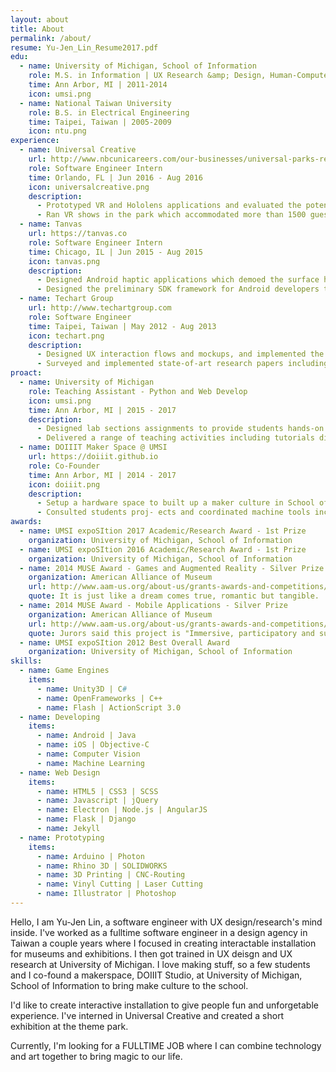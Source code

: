 ```yaml
---
layout: about
title: About
permalink: /about/
resume: Yu-Jen_Lin_Resume2017.pdf
edu:
  - name: University of Michigan, School of Information
    role: M.S. in Information | UX Research &amp; Design, Human-Computer Interaction
    time: Ann Arbor, MI | 2011-2014
    icon: umsi.png
  - name: National Taiwan University
    role: B.S. in Electrical Engineering
    time: Taipei, Taiwan | 2005-2009
    icon: ntu.png
experience:
  - name: Universal Creative
    url: http://www.nbcunicareers.com/our-businesses/universal-parks-resorts
    role: Software Engineer Intern
    time: Orlando, FL | Jun 2016 - Aug 2016 
    icon: universalcreative.png
    description:
      - Prototyped VR and Hololens applications and evaluated the poten- tial of incorporating these future technologies in the theme park 
      - Ran VR shows in the park which accommodated more than 1500 guests per day
  - name: Tanvas
    url: https://tanvas.co
    role: Software Engineer Intern
    time: Chicago, IL | Jun 2015 - Aug 2015
    icon: tanvas.png
    description:
      - Designed Android haptic applications which demoed the surface haptic technology in academic and industrial conferences
      - Designed the preliminary SDK framework for Android developers to communicate with the hardware
  - name: Techart Group
    url: http://www.techartgroup.com
    role: Software Engineer
    time: Taipei, Taiwan | May 2012 - Aug 2013
    icon: techart.png
    description:
      - Designed UX interaction flows and mockups, and implemented the prototype into real products
      - Surveyed and implemented state-of-art research papers including computer vision and machine learning that suits different projects’ needs
proact:
  - name: University of Michigan
    role: Teaching Assistant - Python and Web Develop
    icon: umsi.png
    time: Ann Arbor, MI | 2015 - 2017
    description: 
      - Designed lab sections assignments to provide students hands-on experiences associate with lecture material
      - Delivered a range of teaching activities including tutorials directed towards the delivery of subjects at both undergraduate and graduate level
  - name: DOIIIT Maker Space @ UMSI
    url: https://doiiit.github.io
    role: Co-Founder
    time: Ann Arbor, MI | 2014 - 2017
    icon: doiiit.png
    description: 
      - Setup a hardware space to built up a maker culture in School of Information.
      - Consulted students proj- ects and coordinated machine tools including laser cutter, 3D-printer and more.
awards:
  - name: UMSI expoSItion 2017 Academic/Research Award - 1st Prize
    organization: University of Michigan, School of Information
  - name: UMSI expoSItion 2016 Academic/Research Award - 1st Prize
    organization: University of Michigan, School of Information
  - name: 2014 MUSE Award - Games and Augmented Reality - Silver Prize
    organization: American Alliance of Museum
    url: http://www.aam-us.org/about-us/grants-awards-and-competitions/muse-awards/past-award-winners/2014-muse-awards
    quote: It is just like a dream comes true, romantic but tangible.  In the Square of Aspiration, visitors explored and recalled their childhood through the diversity dream windows. Through a smart phone and augmented reality (AR) technology visitors can become the characters in tiny miniature landscapes, taking pictures as digital souvenirs for the journey.
  - name: 2014 MUSE Award - Mobile Applications - Silver Prize
    organization: American Alliance of Museum
    url: http://www.aam-us.org/about-us/grants-awards-and-competitions/muse-awards/past-award-winners/2014-muse-awards
    quote: Jurors said this project is "Immersive, participatory and surprising. Visitors are taken on a magical adventure with the help of a mobile device and digital exhibits. It takes the immersive experience up several notches, creates an engaging and fully interactive experience for users, moves the device to an integral part of the experience." And "Their innovative use of location-based technologies and augmented reality ensures that this mobile experience bleeds into the physical environment."
  - name: UMSI expoSItion 2012 Best Overall Award
    organization: University of Michigan, School of Information
skills:
  - name: Game Engines
    items: 
      - name: Unity3D | C#
      - name: OpenFrameworks | C++
      - name: Flash | ActionScript 3.0
  - name: Developing
    items:
      - name: Android | Java
      - name: iOS | Objective-C
      - name: Computer Vision
      - name: Machine Learning
  - name: Web Design
    items:
      - name: HTML5 | CSS3 | SCSS
      - name: Javascript | jQuery
      - name: Electron | Node.js | AngularJS
      - name: Flask | Django
      - name: Jekyll
  - name: Prototyping
    items:
      - name: Arduino | Photon
      - name: Rhino 3D | SOLIDWORKS
      - name: 3D Printing | CNC-Routing
      - name: Vinyl Cutting | Laser Cutting
      - name: Illustrator | Photoshop
---
```

<p>Hello, I am Yu-Jen Lin, a software engineer with UX design/research's mind inside. I've worked as a fulltime software engineer in a design agency in Taiwan a couple years where I focused in creating interactable installation for museums and exhibitions. I then got trained in UX deisgn and UX research at University of Michigan. I love making stuff, so a few students and I co-found a makerspace, DOIIIT Studio, at University of Michigan, School of Information to bring make culture to the school.</p>
<p>I'd like to create interactive installation to give people fun and unforgetable experience. I've interned in Universal Creative and created a short exhibition at the theme park. </p>
<p>Currently, I'm looking for a FULLTIME JOB where I can combine technology and art together to bring magic to our life.</p>